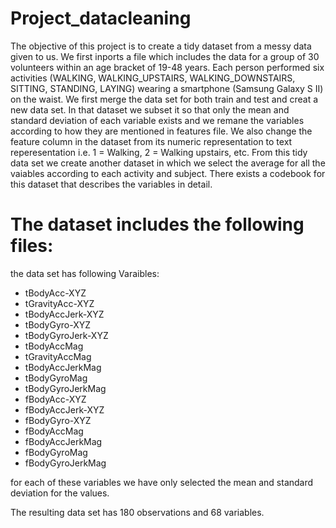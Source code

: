 # Project_datacleaning

The objective of this project is to create a tidy dataset from a messy data given to us. We first inports a file which includes the data for a group of 30 volunteers within an age bracket of 19-48 years. Each person performed six activities (WALKING, WALKING_UPSTAIRS, WALKING_DOWNSTAIRS, SITTING, STANDING, LAYING) wearing a smartphone (Samsung Galaxy S II) on the waist. We first merge the data set for both train and test and creat a new data set. In that dataset we subset it so that only the mean and standard deviation of each variable exists and we remane the variables according to how they are mentioned in features file. We also change the feature column in the dataset from its numeric representation to text reperesentation i.e. 1 = Walking, 2 = Walking upstairs, etc. From this tidy data set we create another dataset in which we select the average for all the vaiables according to each activity and subject. There exists a codebook for this dataset that describes the variables in detail.

The dataset includes the following files:
=========================================
 the data set has following Varaibles:
 - tBodyAcc-XYZ
 - tGravityAcc-XYZ
 - tBodyAccJerk-XYZ
 - tBodyGyro-XYZ
 - tBodyGyroJerk-XYZ
 - tBodyAccMag
 - tGravityAccMag
 - tBodyAccJerkMag
 - tBodyGyroMag
 - tBodyGyroJerkMag
 - fBodyAcc-XYZ
 - fBodyAccJerk-XYZ
 - fBodyGyro-XYZ
 - fBodyAccMag
 - fBodyAccJerkMag
 - fBodyGyroMag
 - fBodyGyroJerkMag
 
 for each of these variables we have only selected the mean and standard deviation for the values.
 
 The resulting data set has 180 observations and 68 variables.
